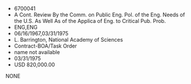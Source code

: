 * 6700041
* A Cont. Review By the Comm. on Public Eng. Pol. of the Eng. Needs of the U.S. As Well As of the Applica of Eng. to      Critical Pub. Prob.
* ENG,ENG
* 06/16/1967,03/31/1975
* L. Barrington, National Academy of Sciences
* Contract-BOA/Task Order
*   name not available
* 03/31/1975
* USD 820,000.00

NONE